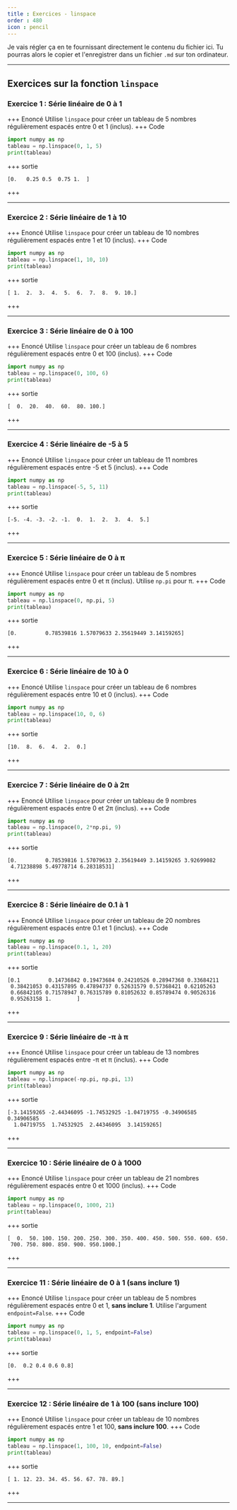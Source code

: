 ```yaml
---
title : Exercices - linspace
order : 480
icon : pencil
---
```

Je vais régler ça en te fournissant directement le contenu du fichier ici. Tu pourras alors le copier et l'enregistrer dans un fichier `.md` sur ton ordinateur.

---

## Exercices sur la fonction `linspace`

### Exercice 1 : Série linéaire de 0 à 1
+++ Enoncé
Utilise `linspace` pour créer un tableau de 5 nombres régulièrement espacés entre 0 et 1 (inclus).
+++ Code
```python
import numpy as np
tableau = np.linspace(0, 1, 5)
print(tableau)
```
+++ sortie
```
[0.   0.25 0.5  0.75 1.  ]
```
+++

---

### Exercice 2 : Série linéaire de 1 à 10
+++ Enoncé
Utilise `linspace` pour créer un tableau de 10 nombres régulièrement espacés entre 1 et 10 (inclus).
+++ Code
```python
import numpy as np
tableau = np.linspace(1, 10, 10)
print(tableau)
```
+++ sortie
```
[ 1.  2.  3.  4.  5.  6.  7.  8.  9. 10.]
```
+++

---

### Exercice 3 : Série linéaire de 0 à 100
+++ Enoncé
Utilise `linspace` pour créer un tableau de 6 nombres régulièrement espacés entre 0 et 100 (inclus).
+++ Code
```python
import numpy as np
tableau = np.linspace(0, 100, 6)
print(tableau)
```
+++ sortie
```
[  0.  20.  40.  60.  80. 100.]
```
+++

---

### Exercice 4 : Série linéaire de -5 à 5
+++ Enoncé
Utilise `linspace` pour créer un tableau de 11 nombres régulièrement espacés entre -5 et 5 (inclus).
+++ Code
```python
import numpy as np
tableau = np.linspace(-5, 5, 11)
print(tableau)
```
+++ sortie
```
[-5. -4. -3. -2. -1.  0.  1.  2.  3.  4.  5.]
```
+++

---

### Exercice 5 : Série linéaire de 0 à π
+++ Enoncé
Utilise `linspace` pour créer un tableau de 5 nombres régulièrement espacés entre 0 et π (inclus). Utilise `np.pi` pour π.
+++ Code
```python
import numpy as np
tableau = np.linspace(0, np.pi, 5)
print(tableau)
```
+++ sortie
```
[0.         0.78539816 1.57079633 2.35619449 3.14159265]
```
+++

---

### Exercice 6 : Série linéaire de 10 à 0
+++ Enoncé
Utilise `linspace` pour créer un tableau de 6 nombres régulièrement espacés entre 10 et 0 (inclus).
+++ Code
```python
import numpy as np
tableau = np.linspace(10, 0, 6)
print(tableau)
```
+++ sortie
```
[10.  8.  6.  4.  2.  0.]
```
+++

---

### Exercice 7 : Série linéaire de 0 à 2π
+++ Enoncé
Utilise `linspace` pour créer un tableau de 9 nombres régulièrement espacés entre 0 et 2π (inclus).
+++ Code
```python
import numpy as np
tableau = np.linspace(0, 2*np.pi, 9)
print(tableau)
```
+++ sortie
```
[0.         0.78539816 1.57079633 2.35619449 3.14159265 3.92699082
 4.71238898 5.49778714 6.28318531]
```
+++

---

### Exercice 8 : Série linéaire de 0.1 à 1
+++ Enoncé
Utilise `linspace` pour créer un tableau de 20 nombres régulièrement espacés entre 0.1 et 1 (inclus).
+++ Code
```python
import numpy as np
tableau = np.linspace(0.1, 1, 20)
print(tableau)
```
+++ sortie
```
[0.1         0.14736842 0.19473684 0.24210526 0.28947368 0.33684211
 0.38421053 0.43157895 0.47894737 0.52631579 0.57368421 0.62105263
 0.66842105 0.71578947 0.76315789 0.81052632 0.85789474 0.90526316
 0.95263158 1.        ]
```
+++

---

### Exercice 9 : Série linéaire de -π à π
+++ Enoncé
Utilise `linspace` pour créer un tableau de 13 nombres régulièrement espacés entre -π et π (inclus).
+++ Code
```python
import numpy as np
tableau = np.linspace(-np.pi, np.pi, 13)
print(tableau)
```
+++ sortie
```
[-3.14159265 -2.44346095 -1.74532925 -1.04719755 -0.34906585  0.34906585
  1.04719755  1.74532925  2.44346095  3.14159265]
```
+++

---

### Exercice 10 : Série linéaire de 0 à 1000
+++ Enoncé
Utilise `linspace` pour créer un tableau de 21 nombres régulièrement espacés entre 0 et 1000 (inclus).
+++ Code
```python
import numpy as np
tableau = np.linspace(0, 1000, 21)
print(tableau)
```
+++ sortie
```
[  0.  50. 100. 150. 200. 250. 300. 350. 400. 450. 500. 550. 600. 650.
 700. 750. 800. 850. 900. 950.1000.]
```
+++

---

### Exercice 11 : Série linéaire de 0 à 1 (sans inclure 1)
+++ Enoncé
Utilise `linspace` pour créer un tableau de 5 nombres régulièrement espacés entre 0 et 1, **sans inclure 1**. Utilise l'argument `endpoint=False`.
+++ Code
```python
import numpy as np
tableau = np.linspace(0, 1, 5, endpoint=False)
print(tableau)
```
+++ sortie
```
[0.  0.2 0.4 0.6 0.8]
```
+++

---

### Exercice 12 : Série linéaire de 1 à 100 (sans inclure 100)
+++ Enoncé
Utilise `linspace` pour créer un tableau de 10 nombres régulièrement espacés entre 1 et 100, **sans inclure 100**.
+++ Code
```python
import numpy as np
tableau = np.linspace(1, 100, 10, endpoint=False)
print(tableau)
```
+++ sortie
```
[ 1. 12. 23. 34. 45. 56. 67. 78. 89.]
```
+++

---
